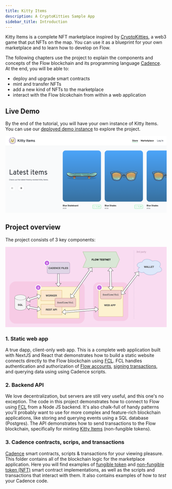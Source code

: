 ```yaml
---
title: Kitty Items
description: A CryptoKitties Sample App
sidebar_title: Introduction
---
```


Kitty Items is a complete NFT marketplace inspired by [CryptoKitties](https://www.cryptokitties.co/), a web3 game that put NFTs on the map. You can use it as a blueprint for your own marketplace and to learn how to develop on Flow.

The following chapters use the project to explain the components and concepts of the Flow blockchain and its programming language [Cadence](/cadence/). At the end, you will be able to:

- deploy and upgrade smart contracts
- mint and transfer NFTs
- add a new kind of NFTs to the marketplace
- interact with the Flow blcokchain from within a web application

## Live Demo

By the end of the tutorial, you will have your own instance of Kitty Items. You can use our [deployed demo instance](https://kitty-items.onflow.org/) to explore the project.

[![Kitty Items - Landing Page](landing-page.png)](https://kitty-items.onflow.org/)

## Project overview

The project consists of 3 key components:

![Project overview](kitty-items-diagram.png)

### 1. Static web app

A true dapp, client-only web app. This is a complete web application built with NextJS and React that demonstrates how to build a static website connects directly to the Flow blockchain using [FCL](/fcl/). FCL handles authentication and authorization of [Flow accounts](/concepts/accounts-and-keys/), [signing transactions](/concepts/transaction-signing/), and querying data using using Cadence scripts.

### 2. Backend API

We love decentralization, but servers are still very useful, and this one's no exception. The code in this project demonstrates how to connect to Flow using [FCL](/fcl/) from a Node JS backend. It's also chalk-full of handy patterns you'll probably want to use for more complex and feature-rich blockchain applications, like storing and querying events using a SQL database (Postgres). The API demonstrates how to send transactions to the Flow blockchain, specifically for minting [Kitty Items](https://github.com/onflow/kitty-items/blob/master/cadence/contracts/KittyItems.cdc) (non-fungible tokens).

### 3. Cadence contracts, scrips, and transactions

[Cadence](/cadence) smart contracts, scripts & transactions for your viewing pleasure. This folder contains all of the blockchain logic for the marketplace application. Here you will find examples of [fungible token](https://github.com/onflow/flow-ft) and [non-fungible token (NFT)](https://github.com/onflow/flow-nft) smart contract implementations, as well as the scripts and transactions that interact with them. It also contains examples of how to _test_ your Cadence code.
